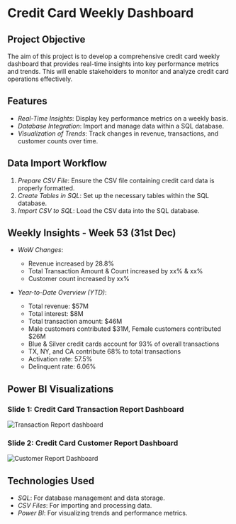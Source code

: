 # Credit Card Weekly Dashboard

## Project Objective
The aim of this project is to develop a comprehensive credit card weekly dashboard that provides real-time insights into key performance metrics and trends. This will enable stakeholders to monitor and analyze credit card operations effectively.

## Features
- *Real-Time Insights*: Display key performance metrics on a weekly basis.
- *Database Integration*: Import and manage data within a SQL database.
- *Visualization of Trends*: Track changes in revenue, transactions, and customer counts over time.

## Data Import Workflow
1. *Prepare CSV File*: Ensure the CSV file containing credit card data is properly formatted.
2. *Create Tables in SQL*: Set up the necessary tables within the SQL database.
3. *Import CSV to SQL*: Load the CSV data into the SQL database.

## Weekly Insights - Week 53 (31st Dec)
- *WoW Changes*:
  - Revenue increased by 28.8%
  - Total Transaction Amount & Count increased by xx% & xx%
  - Customer count increased by xx%
  
- *Year-to-Date Overview (YTD)*:
  - Total revenue: $57M
  - Total interest: $8M
  - Total transaction amount: $46M
  - Male customers contributed $31M, Female customers contributed $26M
  - Blue & Silver credit cards account for 93% of overall transactions
  - TX, NY, and CA contribute 68% to total transactions
  - Activation rate: 57.5%
  - Delinquent rate: 6.06%

## Power BI Visualizations
### Slide 1: Credit Card Transaction Report Dashboard
![Transaction Report dashboard](https://github.com/user-attachments/assets/007a3565-aac9-4f1f-b0f5-5685d77e708d)

### Slide 2: Credit Card Customer Report Dashboard
![Customer Report Dashboard](https://github.com/user-attachments/assets/8ecd40d4-dfd7-4730-9d0b-47b5f619a3d0)

## Technologies Used
- *SQL*: For database management and data storage.
- *CSV Files*: For importing and processing data.
- *Power BI*: For visualizing trends and performance metrics.
